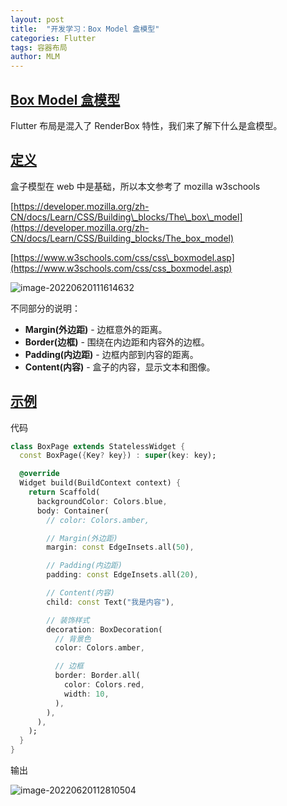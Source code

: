```yaml
---
layout: post
title:  "开发学习：Box Model 盒模型"
categories: Flutter
tags: 容器布局
author: MLM
---
```

## [Box Model 盒模型]()

Flutter 布局是混入了 RenderBox 特性，我们来了解下什么是盒模型。

## [定义]()

盒子模型在 web 中是基础，所以本文参考了 mozilla w3schools

[https://developer.mozilla.org/zh-CN/docs/Learn/CSS/Building\_blocks/The\_box\_model](https://developer.mozilla.org/zh-CN/docs/Learn/CSS/Building_blocks/The_box_model)

[https://www.w3schools.com/css/css\_boxmodel.asp](https://www.w3schools.com/css/css_boxmodel.asp)

![image-20220620111614632](https://molingmiao.github.io/pic/image-20220620111614632.png)

不同部分的说明：

* **Margin(外边距)** - 边框意外的距离。
* **Border(边框)** - 围绕在内边距和内容外的边框。
* **Padding(内边距)** - 边框内部到内容的距离。
* **Content(内容)** - 盒子的内容，显示文本和图像。

## [示例]()

代码

```dart
class BoxPage extends StatelessWidget {
  const BoxPage({Key? key}) : super(key: key);

  @override
  Widget build(BuildContext context) {
    return Scaffold(
      backgroundColor: Colors.blue,
      body: Container(
        // color: Colors.amber,

        // Margin(外边距)
        margin: const EdgeInsets.all(50),

        // Padding(内边距)
        padding: const EdgeInsets.all(20),

        // Content(内容)
        child: const Text("我是内容"),

        // 装饰样式
        decoration: BoxDecoration(
          // 背景色
          color: Colors.amber,

          // 边框
          border: Border.all(
            color: Colors.red,
            width: 10,
          ),
        ),
      ),
    );
  }
}
```

输出

![image-20220620112810504](https://molingmiao.github.io/pic/image-20220620112810504.png)

```
